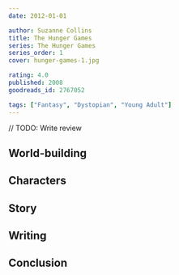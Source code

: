 ```yaml
---
date: 2012-01-01

author: Suzanne Collins
title: The Hunger Games
series: The Hunger Games
series_order: 1
cover: hunger-games-1.jpg

rating: 4.0
published: 2008
goodreads_id: 2767052

tags: ["Fantasy", "Dystopian", "Young Adult"]
---
```


// TODO: Write review

<!--more-->

## World-building

## Characters

## Story

## Writing

## Conclusion
